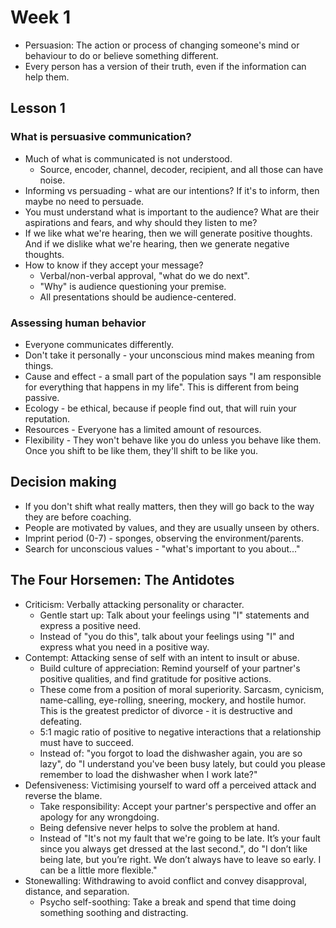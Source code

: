 # Week 1

- Persuasion: The action or process of changing someone's mind or behaviour to do or believe something different.
- Every person has a version of their truth, even if the information can help them.

## Lesson 1

### What is persuasive communication?

- Much of what is communicated is not understood.
  - Source, encoder, channel, decoder, recipient, and all those can have noise.
- Informing vs persuading - what are our intentions? If it's to inform, then maybe no need to persuade.
- You must understand what is important to the audience? What are their aspirations and fears, and why should they listen to me?
- If we like what we're hearing, then we will generate positive thoughts. And if we dislike what we're hearing, then we generate negative thoughts.
- How to know if they accept your message?
  - Verbal/non-verbal approval, "what do we do next".
  - "Why" is audience questioning your premise.
  - All presentations should be audience-centered.

### Assessing human behavior

- Everyone communicates differently.
- Don't take it personally - your unconscious mind makes meaning from things.
- Cause and effect - a small part of the population says "I am responsible for everything that happens in my life". This is different from being passive.
- Ecology - be ethical, because if people find out, that will ruin your reputation.
- Resources - Everyone has a limited amount of resources.
- Flexibility - They won't behave like you do unless you behave like them. Once you shift to be like them, they'll shift to be like you.

## Decision making

- If you don't shift what really matters, then they will go back to the way they are before coaching.
- People are motivated by values, and they are usually unseen by others.
- Imprint period (0-7) - sponges, observing the environment/parents.
- Search for unconscious values - "what's important to you about..."

## The Four Horsemen: The Antidotes

- Criticism: Verbally attacking personality or character.
  - Gentle start up: Talk about your feelings using "I" statements and express a positive need.
  - Instead of "you do this", talk about your feelings using "I" and express what you need in a positive way.
- Contempt: Attacking sense of self with an intent to insult or abuse.
  - Build culture of appreciation: Remind yourself of your partner's positive qualities, and find gratitude for positive actions.
  - These come from a position of moral superiority. Sarcasm, cynicism, name-calling, eye-rolling, sneering, mockery, and hostile humor. This is the greatest predictor of divorce - it is destructive and defeating.
  - 5:1 magic ratio of positive to negative interactions that a relationship must have to succeed.
  - Instead of: "you forgot to load the dishwasher again, you are so lazy", do "I understand you've been busy lately, but could you please remember to load the dishwasher when I work late?"
- Defensiveness: Victimising yourself to ward off a perceived attack and reverse the blame.
  - Take responsibility: Accept your partner's perspective and offer an apology for any wrongdoing.
  - Being defensive never helps to solve the problem at hand.
  - Instead of "It's not my fault that we're going to be late. It’s your fault since you always get dressed at the last second.", do "I don’t like being late, but you’re right. We don’t always have to leave so early. I can be a little more flexible."
- Stonewalling: Withdrawing to avoid conflict and convey disapproval, distance, and separation.
  - Psycho self-soothing: Take a break and spend that time doing something soothing and distracting.

